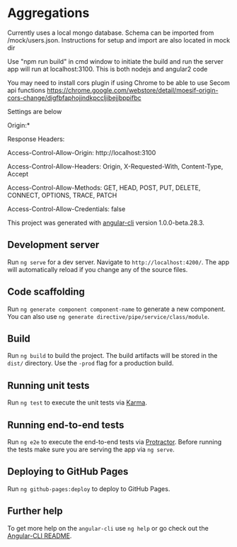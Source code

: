 # Aggregations

Currently uses a local mongo database. Schema can be imported from /mock/users.json. Instructions for setup and import are also located in mock dir

Use "npm run build" in cmd window to initiate the build and run the server app will run at localhost:3100. This is both nodejs and angular2 code

You may need to install cors plugin if using Chrome to be able to use Secom api functions
https://chrome.google.com/webstore/detail/moesif-origin-cors-change/digfbfaphojjndkpccljibejjbppifbc

Settings are below

Origin:*

Response Headers:

Access-Control-Allow-Origin:
http://localhost:3100

Access-Control-Allow-Headers:
Origin, X-Requested-With, Content-Type, Accept

Access-Control-Allow-Methods:
GET, HEAD, POST, PUT, DELETE, CONNECT, OPTIONS, TRACE, PATCH

Access-Control-Allow-Credentials:
false


This project was generated with [angular-cli](https://github.com/angular/angular-cli) version 1.0.0-beta.28.3.

## Development server
Run `ng serve` for a dev server. Navigate to `http://localhost:4200/`. The app will automatically reload if you change any of the source files.

## Code scaffolding

Run `ng generate component component-name` to generate a new component. You can also use `ng generate directive/pipe/service/class/module`.

## Build

Run `ng build` to build the project. The build artifacts will be stored in the `dist/` directory. Use the `-prod` flag for a production build.

## Running unit tests

Run `ng test` to execute the unit tests via [Karma](https://karma-runner.github.io).

## Running end-to-end tests

Run `ng e2e` to execute the end-to-end tests via [Protractor](http://www.protractortest.org/).
Before running the tests make sure you are serving the app via `ng serve`.

## Deploying to GitHub Pages

Run `ng github-pages:deploy` to deploy to GitHub Pages.

## Further help

To get more help on the `angular-cli` use `ng help` or go check out the [Angular-CLI README](https://github.com/angular/angular-cli/blob/master/README.md).
